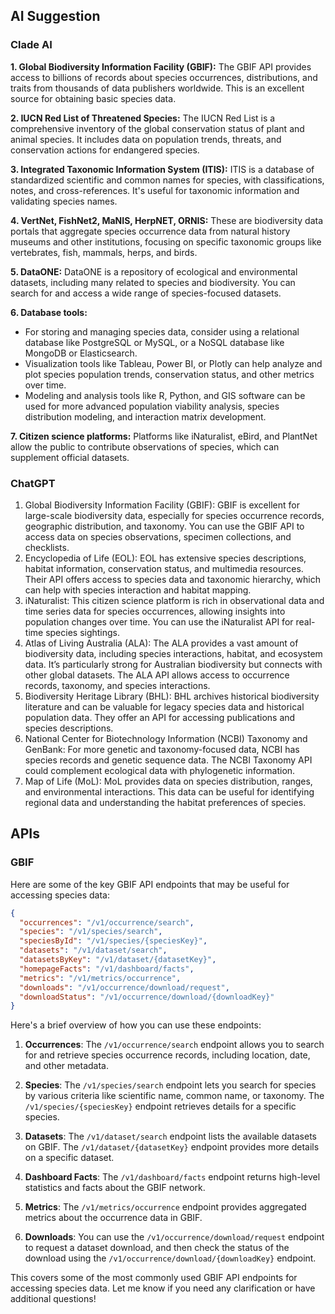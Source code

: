 
## AI Suggestion
### Clade AI
**1. Global Biodiversity Information Facility (GBIF):**
The GBIF API provides access to billions of records about species occurrences, distributions, and traits from thousands of data publishers worldwide. This is an excellent source for obtaining basic species data.

**2. IUCN Red List of Threatened Species:**
The IUCN Red List is a comprehensive inventory of the global conservation status of plant and animal species. It includes data on population trends, threats, and conservation actions for endangered species.

**3. Integrated Taxonomic Information System (ITIS):**
ITIS is a database of standardized scientific and common names for species, with classifications, notes, and cross-references. It's useful for taxonomic information and validating species names.

**4. VertNet, FishNet2, MaNIS, HerpNET, ORNIS:**
These are biodiversity data portals that aggregate species occurrence data from natural history museums and other institutions, focusing on specific taxonomic groups like vertebrates, fish, mammals, herps, and birds.

**5. DataONE:**
DataONE is a repository of ecological and environmental datasets, including many related to species and biodiversity. You can search for and access a wide range of species-focused datasets.

**6. Database tools:**
- For storing and managing species data, consider using a relational database like PostgreSQL or MySQL, or a NoSQL database like MongoDB or Elasticsearch.
- Visualization tools like Tableau, Power BI, or Plotly can help analyze and plot species population trends, conservation status, and other metrics over time.
- Modeling and analysis tools like R, Python, and GIS software can be used for more advanced population viability analysis, species distribution modeling, and interaction matrix development.

**7. Citizen science platforms:**
Platforms like iNaturalist, eBird, and PlantNet allow the public to contribute observations of species, which can supplement official datasets.


### ChatGPT

1.	Global Biodiversity Information Facility (GBIF): GBIF is excellent for large-scale biodiversity data, especially for species occurrence records, geographic distribution, and taxonomy. You can use the GBIF API to access data on species observations, specimen collections, and checklists.
2.	Encyclopedia of Life (EOL): EOL has extensive species descriptions, habitat information, conservation status, and multimedia resources. Their API offers access to species data and taxonomic hierarchy, which can help with species interaction and habitat mapping.
3.	iNaturalist: This citizen science platform is rich in observational data and time series data for species occurrences, allowing insights into population changes over time. You can use the iNaturalist API for real-time species sightings.
4.	Atlas of Living Australia (ALA): The ALA provides a vast amount of biodiversity data, including species interactions, habitat, and ecosystem data. It’s particularly strong for Australian biodiversity but connects with other global datasets. The ALA API allows access to occurrence records, taxonomy, and species interactions.
5.	Biodiversity Heritage Library (BHL): BHL archives historical biodiversity literature and can be valuable for legacy species data and historical population data. They offer an API for accessing publications and species descriptions.
6.	National Center for Biotechnology Information (NCBI) Taxonomy and GenBank: For more genetic and taxonomy-focused data, NCBI has species records and genetic sequence data. The NCBI Taxonomy API could complement ecological data with phylogenetic information.
7.	Map of Life (MoL): MoL provides data on species distribution, ranges, and environmental interactions. This data can be useful for identifying regional data and understanding the habitat preferences of species.



## APIs
### GBIF

Here are some of the key GBIF API endpoints that may be useful for accessing species data:

```json
{
  "occurrences": "/v1/occurrence/search",
  "species": "/v1/species/search",
  "speciesById": "/v1/species/{speciesKey}",
  "datasets": "/v1/dataset/search",
  "datasetsByKey": "/v1/dataset/{datasetKey}",
  "homepageFacts": "/v1/dashboard/facts",
  "metrics": "/v1/metrics/occurrence",
  "downloads": "/v1/occurrence/download/request",
  "downloadStatus": "/v1/occurrence/download/{downloadKey}"
}

```

Here's a brief overview of how you can use these endpoints:

1. **Occurrences**: The `/v1/occurrence/search` endpoint allows you to search for and retrieve species occurrence records, including location, date, and other metadata.

2. **Species**: The `/v1/species/search` endpoint lets you search for species by various criteria like scientific name, common name, or taxonomy. The `/v1/species/{speciesKey}` endpoint retrieves details for a specific species.

3. **Datasets**: The `/v1/dataset/search` endpoint lists the available datasets on GBIF. The `/v1/dataset/{datasetKey}` endpoint provides more details on a specific dataset.

4. **Dashboard Facts**: The `/v1/dashboard/facts` endpoint returns high-level statistics and facts about the GBIF network.

5. **Metrics**: The `/v1/metrics/occurrence` endpoint provides aggregated metrics about the occurrence data in GBIF.

6. **Downloads**: You can use the `/v1/occurrence/download/request` endpoint to request a dataset download, and then check the status of the download using the `/v1/occurrence/download/{downloadKey}` endpoint.

This covers some of the most commonly used GBIF API endpoints for accessing species data. Let me know if you need any clarification or have additional questions!